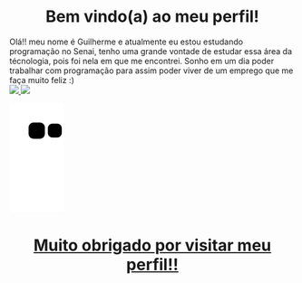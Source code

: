 <h1 align="center"> Bem vindo(a) ao meu perfil!</h1> 
<a align="center"> Olá!! meu nome é Guilherme e atualmente eu estou estudando programação no Senai, tenho uma grande vontade de estudar essa área da técnologia, pois foi nela em que me encontrei. Sonho em um dia poder trabalhar com programação para assim poder viver de um emprego que me faça muito feliz :)
</a>
<div>
  <a href="https://github.com/rafaballerini">
  <img height="180em" src="https://github-readme-stats.vercel.app/api?username=guiqsassi&show_icons=true&theme=dracula&include_all_commits=true&count_private=true"/>
  <img height="180em" src="https://github-readme-stats.vercel.app/api/top-langs/?username=guiqsassi&layout=compact&langs_count=7&theme=dracula"/>
</div>

  
  

  ![Snake animation](https://github.com/rafaballerini/rafaballerini/blob/output/github-contribution-grid-snake.svg)
  <h1 align="center"> Muito obrigado por visitar meu perfil!! </h1>
